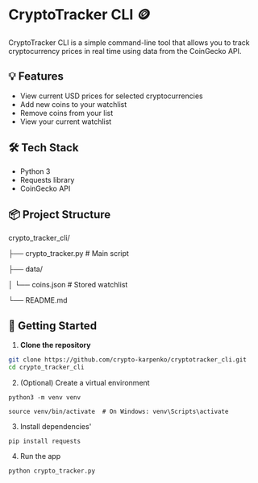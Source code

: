 # CryptoTracker CLI 🪙

CryptoTracker CLI is a simple command-line tool that allows you to track cryptocurrency prices in real time using data from the CoinGecko API.

## 💡 Features

- View current USD prices for selected cryptocurrencies
- Add new coins to your watchlist
- Remove coins from your list
- View your current watchlist

## 🛠 Tech Stack

- Python 3
- Requests library
- CoinGecko API

## 📦 Project Structure

crypto_tracker_cli/

├── crypto_tracker.py # Main script

├── data/

│       └── coins.json # Stored watchlist

└── README.md

            
## 🚀 Getting Started

1. **Clone the repository**

```bash
git clone https://github.com/crypto-karpenko/cryptotracker_cli.git
cd crypto_tracker_cli
```
2. (Optional) Create a virtual environment
  ``` 
  python3 -m venv venv

  source venv/bin/activate  # On Windows: venv\Scripts\activate
  ```
3. Install dependencies'
  ```
  pip install requests
  ```

4. Run the app
  ```
  python crypto_tracker.py
  ```
